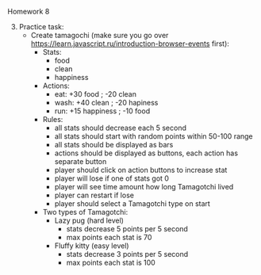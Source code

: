 Homework 8

3. Practice task: 
    - Create tamagochi (make sure you go over https://learn.javascript.ru/introduction-browser-events first):
        + Stats:
            + food
            + clean
            + happiness
        - Actions:
            + eat: +30 food ; -20 clean
            + wash: +40 clean ; -20 hapiness
            + run: +15 happiness ; -10 food
        - Rules:
            + all stats should decrease each 5 second
            + all stats should start with random points within 50-100 range
            - all stats should be displayed as bars
            + actions should be displayed as buttons, each action has separate button
            + player should click on action buttons to increase stat
            - player will lose if one of stats got 0
            + player will see time amount how long Tamagotchi lived
            - player can restart if lose
            - player should select a Tamagotchi type on start
        - Two types of Tamagotchi:
            - Lazy pug (hard level)
                + stats decrease 5 points per 5 second
                - max points each stat is 70
            - Fluffy kitty (easy level)
                - stats decrease 3 points per 5 second
                - max points each stat is 100
